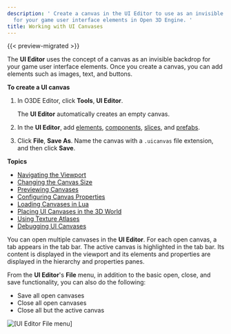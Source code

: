 ```yaml
---
description: ' Create a canvas in the UI Editor to use as an invisible backdrop
  for your game user interface elements in Open 3D Engine. '
title: Working with UI Canvases
---
```


{{< preview-migrated >}}

The **UI Editor** uses the concept of a canvas as an invisible backdrop for your game user interface elements. Once you create a canvas, you can add elements such as images, text, and buttons.

**To create a UI canvas**

1. In O3DE Editor, click **Tools**, **UI Editor**.

   The **UI Editor** automatically creates an empty canvas.

1. In the **UI Editor**, add [elements](/docs/user-guide/interactivity/user-interface/editor/elements.md), [components](/docs/user-guide/interactivity/user-interface/editor/components.md), [slices](/docs/user-guide/interactivity/user-interface/editor/working-slices.md), and [prefabs](/docs/userguide/ui/editor/prefabs.md).

1. Click **File**, **Save As**. Name the canvas with a `.uicanvas` file extension, and then click **Save**.

**Topics**
+ [Navigating the Viewport](/docs/user-guide/interactivity/user-interface/editor/navigating-viewport.md)
+ [Changing the Canvas Size](/docs/user-guide/interactivity/user-interface/editor/changing-size.md)
+ [Previewing Canvases](/docs/user-guide/interactivity/user-interface/editor/previewing-canvas.md)
+ [Configuring Canvas Properties](/docs/user-guide/interactivity/user-interface/editor/canvas-properties.md)
+ [Loading Canvases in Lua](/docs/user-guide/interactivity/user-interface/editor/loading-canvases-lua.md)
+ [Placing UI Canvases in the 3D World](/docs/user-guide/interactivity/user-interface/editor/placing-canvases-3d.md)
+ [Using Texture Atlases](/docs/user-guide/interactivity/user-interface/editor/texture-atlases.md)
+ [Debugging UI Canvases](/docs/user-guide/interactivity/user-interface/editor/debugging-ui-canvases.md)

You can open multiple canvases in the **UI Editor**. For each open canvas, a tab appears in the tab bar. The active canvas is highlighted in the tab bar. Its content is displayed in the viewport and its elements and properties are displayed in the hierarchy and properties panes.

From the **UI Editor**'s **File** menu, in addition to the basic open, close, and save functionality, you can also do the following:
+ Save all open canvases
+ Close all open canvases
+ Close all but the active canvas

![\[UI Editor File menu\]](/images/user-guide/game_ui_editor/ui-editor-creating-canvases-1.png)
